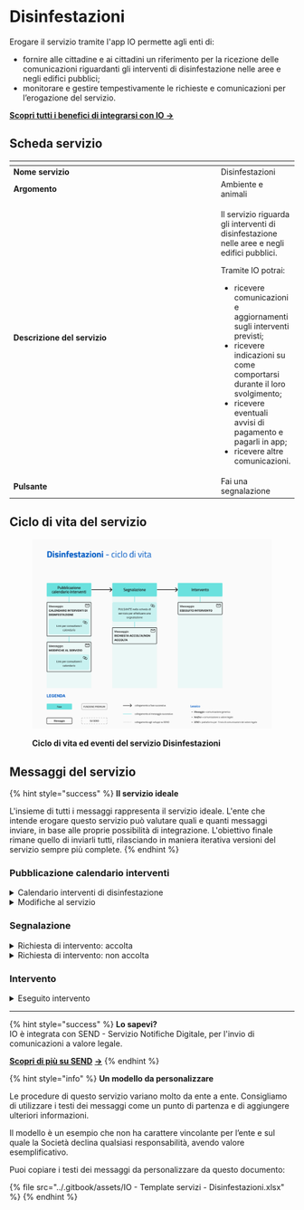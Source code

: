 # Disinfestazioni

Erogare il servizio tramite l'app IO permette agli enti di:

* fornire alle cittadine e ai cittadini un riferimento per la ricezione delle comunicazioni riguardanti gli interventi di disinfestazione nelle aree e negli edifici pubblici;
* monitorare e gestire tempestivamente le richieste e comunicazioni per l’erogazione del servizio.

[**Scopri tutti i benefici di integrarsi con IO →** ](https://docs.pagopa.it/manuale-servizi/lapp-io/cose-io-e-qual-e-il-suo-obiettivo#perche-un-ente-dovrebbe-integrarsi-con-io)

## Scheda servizio <a href="#scheda-servizio" id="scheda-servizio"></a>

<table data-header-hidden><thead><tr><th width="373"></th><th></th></tr></thead><tbody><tr><td><strong>Nome servizio</strong></td><td>Disinfestazioni</td></tr><tr><td><strong>Argomento</strong></td><td>Ambiente e animali</td></tr><tr><td><strong>Descrizione del servizio</strong></td><td><p>Il servizio riguarda gli interventi di disinfestazione nelle aree e negli edifici pubblici.</p><p></p><p>Tramite IO potrai:</p><ul><li>ricevere comunicazioni e aggiornamenti sugli interventi previsti;</li><li>ricevere indicazioni su come comportarsi durante il loro svolgimento;</li><li>ricevere eventuali avvisi di pagamento e pagarli in app;</li><li>ricevere altre comunicazioni.</li></ul></td></tr><tr><td><strong>Pulsante</strong></td><td>Fai una segnalazione</td></tr></tbody></table>

## Ciclo di vita del servizio

<figure><img src="../.gitbook/assets/image (18).png" alt=""><figcaption><p><strong>Ciclo di vita ed eventi del servizio Disinfestazioni</strong></p></figcaption></figure>

## Messaggi del servizio

{% hint style="success" %}
**Il servizio ideale**

L'insieme di tutti i messaggi rappresenta il servizio ideale. L'ente che intende erogare questo servizio può valutare quali e quanti messaggi inviare, in base alle proprie possibilità di integrazione. L'obiettivo finale rimane quello di inviarli tutti, rilasciando in maniera iterativa versioni del servizio sempre più complete.
{% endhint %}

### Pubblicazione calendario interventi

<details>

<summary>Calendario interventi di disinfestazione</summary>

**🖋 Titolo del messaggio:** Prossimi interventi di disinfestazione

🗒 **Testo del messaggio**:&#x20;

Il \<gg/mm/aaaa> dalle \<hh:mm> alle \<hh:mm> si svolgeranno interventi di disinfestazione in \<indirizzo>.

\[Inserire qui indicazioni sui comportamenti da adottare durante l’esecuzione dei lavori, da compilare a cura e responsabilità dell'ente]

Per consultare il calendario completo degli interventi, \[visita questo sito]\(URL).&#x20;

**🪄 Pulsante**: n/a

***

**Destinatari:** Tutti i cittadini residenti nell’area di azione interessata dagli interventi di disinfestazione programmati dall’ente.

**Quando inviarlo:** Quando l’ente pianifica interventi di disinfestazione.

**User story:** Come cittadino voglio ricevere aggiornamenti sulle attività di disinfestazione nella mia zona.

</details>

<details>

<summary>Modifiche al servizio</summary>

**🖋 Titolo del messaggio:** Aggiornamento interventi di disinfestazione

🗒 **Testo del messaggio:**

Gli interventi di disinfestazione in \<indirizzo> pianificati per il \<gg/mm/aaaa> sono stati riprogrammati per \<causa>. I lavori saranno eseguiti il \<gg/mm/aaaa> dalle \<hh:mm> alle \<hh:mm>.

\[Inserire qui indicazioni sui comportamenti da adottare durante l’esecuzione dei lavori, da compilare a cura e responsabilità dell'ente]

Per consultare il calendario completo degli interventi, \[visita questo sito]\(URL).

Per ulteriori informazioni, \[visita questo sito]\(URL).

**🪄 Pulsante:** n/a

***

**Destinatari:** Tutti i cittadini residenti nell’area di azione interessata dagli interventi di disinfestazione programmati dall’ente.

**Quando inviarlo:** Quando il calendario degli interventi subisce delle variazioni.

**User story:** Come cittadino voglio aggiornamenti sulle attività di disinfestazione del mio Comune.

</details>

### Segnalazione

<details>

<summary>Richiesta di intervento: accolta</summary>

**🖋  Titolo del messaggio:** La tua richiesta è stata accolta

🗒 **Testo del messaggio:**

La tua richiesta di intervento in \<indirizzo> è stata accolta.

Riceverai un messaggio in app con aggiornamenti sulla tua segnalazione.

Per ulteriori informazioni, \[visita questo sito]\(URL).

**🪄 Pulsante:** n/a

***

**Destinatari:** I cittadini che hanno richiesto intervento a causa di infestazione in area pubblica.

**Quando inviarlo:** Quando, valutata la richiesta ed effettuato il sopralluogo, l’ente accoglie la richiesta.

**User story:** Come cittadino voglio ricevere aggiornamenti sullo stato di avanzamento della mia richiesta.

</details>

<details>

<summary>Richiesta di intervento: non accolta</summary>

**🖋  Titolo del messaggio:** La tua richiesta non è stata accolta

🗒 **Testo del messaggio:**

La tua richiesta di intervento in \<indirizzo> non è stata accolta.

Per ulteriori informazioni, \[visita questo sito]\(URL).

**🪄 Pulsante**: n/a

***

**Destinatari:** I cittadini che hanno richiesto intervento a causa di infestazione in area pubblica.

**Quando inviarlo:** Quando, valutata la richiesta ed effettuato il sopralluogo, l’ente rigetta la richiesta.

**User story:** Come cittadino voglio ricevere aggiornamenti sullo stato di avanzamento della mia richiesta

</details>

### Intervento

<details>

<summary>Eseguito intervento</summary>

**🖋  Titolo del messaggio:** Aggiornamenti sulla tua segnalazione

🗒 **Testo del messaggio:**

I lavori di disinfestazione che hai richiesto in \<indirizzo> sono stati eseguiti il \<gg/mm/aaaa>.

Per ulteriori informazioni, \[visita questo sito]\(URL).

**🪄 Pulsante:** n/a

***

**Destinatari:** I cittadini che hanno richiesto intervento a causa di infestazione in area pubblica.

**Quando inviarlo:** Quando la ditta incaricata dall’ente ha svolto i lavori richiesti.

**User story:** Come cittadino voglio ricevere aggiornamenti sullo stato di avanzamento della mia richiesta.

</details>

***

{% hint style="success" %}
**Lo sapevi?**\
IO è integrata con SEND - Servizio Notifiche Digitale, per l'invio di comunicazioni a valore legale.

[**Scopri di più su SEND**](https://notifichedigitali.pagopa.it/) [**->**](https://www.pagopa.it/it/prodotti-e-servizi/piattaforma-notifiche-digitali)
{% endhint %}

{% hint style="info" %}
**Un modello da personalizzare**

Le procedure di questo servizio variano molto da ente a ente. Consigliamo di utilizzare i testi dei messaggi come un punto di partenza e di aggiungere ulteriori informazioni.&#x20;

Il modello è un esempio che non ha carattere vincolante per l’ente e sul quale la Società declina qualsiasi responsabilità, avendo valore esemplificativo.

Puoi copiare i testi dei messaggi da personalizzare da questo documento:

{% file src="../.gitbook/assets/IO - Template servizi - Disinfestazioni.xlsx" %}
{% endhint %}
